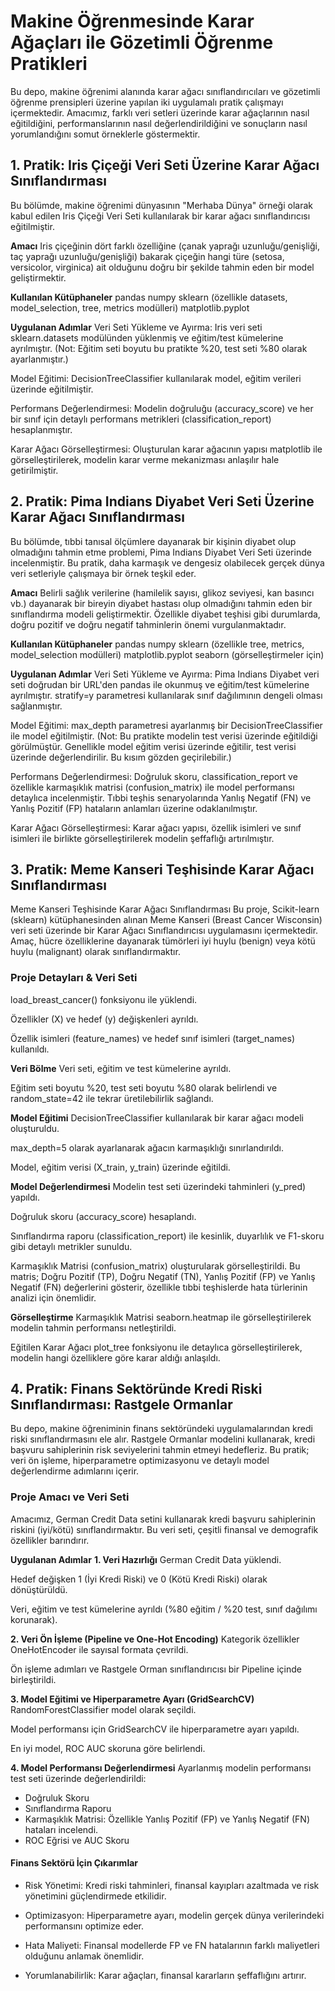 # Makine Öğrenmesinde Karar Ağaçları ile Gözetimli Öğrenme Pratikleri
Bu depo, makine öğrenimi alanında karar ağacı sınıflandırıcıları ve gözetimli öğrenme prensipleri üzerine yapılan iki uygulamalı pratik çalışmayı içermektedir. Amacımız, farklı veri setleri üzerinde karar ağaçlarının nasıl eğitildiğini, performanslarının nasıl değerlendirildiğini ve sonuçların nasıl yorumlandığını somut örneklerle göstermektir.

## 1. Pratik: Iris Çiçeği Veri Seti Üzerine Karar Ağacı Sınıflandırması
Bu bölümde, makine öğrenimi dünyasının "Merhaba Dünya" örneği olarak kabul edilen Iris Çiçeği Veri Seti kullanılarak bir karar ağacı sınıflandırıcısı eğitilmiştir.

**Amacı**
Iris çiçeğinin dört farklı özelliğine (çanak yaprağı uzunluğu/genişliği, taç yaprağı uzunluğu/genişliği) bakarak çiçeğin hangi türe (setosa, versicolor, virginica) ait olduğunu doğru bir şekilde tahmin eden bir model geliştirmektir.

**Kullanılan Kütüphaneler**
pandas
numpy
sklearn (özellikle datasets, model_selection, tree, metrics modülleri)
matplotlib.pyplot

**Uygulanan Adımlar**
Veri Seti Yükleme ve Ayırma: Iris veri seti sklearn.datasets modülünden yüklenmiş ve eğitim/test kümelerine ayrılmıştır. (Not: Eğitim seti boyutu bu pratikte %20, test seti %80 olarak ayarlanmıştır.)

Model Eğitimi: DecisionTreeClassifier kullanılarak model, eğitim verileri üzerinde eğitilmiştir.

Performans Değerlendirmesi: Modelin doğruluğu (accuracy_score) ve her bir sınıf için detaylı performans metrikleri (classification_report) hesaplanmıştır.

Karar Ağacı Görselleştirmesi: Oluşturulan karar ağacının yapısı matplotlib ile görselleştirilerek, modelin karar verme mekanizması anlaşılır hale getirilmiştir.


## 2. Pratik: Pima Indians Diyabet Veri Seti Üzerine Karar Ağacı Sınıflandırması
Bu bölümde, tıbbi tanısal ölçümlere dayanarak bir kişinin diyabet olup olmadığını tahmin etme problemi, Pima Indians Diyabet Veri Seti üzerinde incelenmiştir. Bu pratik, daha karmaşık ve dengesiz olabilecek gerçek dünya veri setleriyle çalışmaya bir örnek teşkil eder.

**Amacı**
Belirli sağlık verilerine (hamilelik sayısı, glikoz seviyesi, kan basıncı vb.) dayanarak bir bireyin diyabet hastası olup olmadığını tahmin eden bir sınıflandırma modeli geliştirmektir. Özellikle diyabet teşhisi gibi durumlarda, doğru pozitif ve doğru negatif tahminlerin önemi vurgulanmaktadır.

**Kullanılan Kütüphaneler**
pandas
numpy
sklearn (özellikle tree, metrics, model_selection modülleri)
matplotlib.pyplot
seaborn (görselleştirmeler için)

**Uygulanan Adımlar**
Veri Seti Yükleme ve Ayırma: Pima Indians Diyabet veri seti doğrudan bir URL'den pandas ile okunmuş ve eğitim/test kümelerine ayrılmıştır. stratify=y parametresi kullanılarak sınıf dağılımının dengeli olması sağlanmıştır.

Model Eğitimi: max_depth parametresi ayarlanmış bir DecisionTreeClassifier ile model eğitilmiştir. (Not: Bu pratikte modelin test verisi üzerinde eğitildiği görülmüştür. Genellikle model eğitim verisi üzerinde eğitilir, test verisi üzerinde değerlendirilir. Bu kısım gözden geçirilebilir.)

Performans Değerlendirmesi: Doğruluk skoru, classification_report ve özellikle karmaşıklık matrisi (confusion_matrix) ile model performansı detaylıca incelenmiştir. Tıbbi teşhis senaryolarında Yanlış Negatif (FN) ve Yanlış Pozitif (FP) hataların anlamları üzerine odaklanılmıştır.

Karar Ağacı Görselleştirmesi: Karar ağacı yapısı, özellik isimleri ve sınıf isimleri ile birlikte görselleştirilerek modelin şeffaflığı artırılmıştır.

## 3. Pratik: Meme Kanseri Teşhisinde Karar Ağacı Sınıflandırması

Meme Kanseri Teşhisinde Karar Ağacı Sınıflandırması
Bu proje, Scikit-learn (sklearn) kütüphanesinden alınan Meme Kanseri (Breast Cancer Wisconsin) veri seti üzerinde bir Karar Ağacı Sınıflandırıcısı uygulamasını içermektedir. Amaç, hücre özelliklerine dayanarak tümörleri iyi huylu (benign) veya kötü huylu (malignant) olarak sınıflandırmaktır.

### Proje Detayları & Veri Seti
load_breast_cancer() fonksiyonu ile yüklendi.

Özellikler (X) ve hedef (y) değişkenleri ayrıldı.

Özellik isimleri (feature_names) ve hedef sınıf isimleri (target_names) kullanıldı.

**Veri Bölme**
Veri seti, eğitim ve test kümelerine ayrıldı.

Eğitim seti boyutu %20, test seti boyutu %80 olarak belirlendi ve random_state=42 ile tekrar üretilebilirlik sağlandı.

**Model Eğitimi**
DecisionTreeClassifier kullanılarak bir karar ağacı modeli oluşturuldu.

max_depth=5 olarak ayarlanarak ağacın karmaşıklığı sınırlandırıldı.

Model, eğitim verisi (X_train, y_train) üzerinde eğitildi.

**Model Değerlendirmesi**
Modelin test seti üzerindeki tahminleri (y_pred) yapıldı.

Doğruluk skoru (accuracy_score) hesaplandı.

Sınıflandırma raporu (classification_report) ile kesinlik, duyarlılık ve F1-skoru gibi detaylı metrikler sunuldu.

Karmaşıklık Matrisi (confusion_matrix) oluşturularak görselleştirildi. Bu matris; Doğru Pozitif (TP), Doğru Negatif (TN), Yanlış Pozitif (FP) ve Yanlış Negatif (FN) değerlerini gösterir, özellikle tıbbi teşhislerde hata türlerinin analizi için önemlidir.

**Görselleştirme**
Karmaşıklık Matrisi seaborn.heatmap ile görselleştirilerek modelin tahmin performansı netleştirildi.

Eğitilen Karar Ağacı plot_tree fonksiyonu ile detaylıca görselleştirilerek, modelin hangi özelliklere göre karar aldığı anlaşıldı.


## 4. Pratik: Finans Sektöründe Kredi Riski Sınıflandırması: Rastgele Ormanlar
Bu depo, makine öğreniminin finans sektöründeki uygulamalarından kredi riski sınıflandırmasını ele alır. Rastgele Ormanlar modelini kullanarak, kredi başvuru sahiplerinin risk seviyelerini tahmin etmeyi hedefleriz. Bu pratik; veri ön işleme, hiperparametre optimizasyonu ve detaylı model değerlendirme adımlarını içerir.

### Proje Amacı ve Veri Seti
Amacımız, German Credit Data setini kullanarak kredi başvuru sahiplerinin riskini (iyi/kötü) sınıflandırmaktır. Bu veri seti, çeşitli finansal ve demografik özellikler barındırır.

**Uygulanan Adımlar**
**1. Veri Hazırlığı**
German Credit Data yüklendi.

Hedef değişken 1 (İyi Kredi Riski) ve 0 (Kötü Kredi Riski) olarak dönüştürüldü.

Veri, eğitim ve test kümelerine ayrıldı (%80 eğitim / %20 test, sınıf dağılımı korunarak).

**2. Veri Ön İşleme (Pipeline ve One-Hot Encoding)**
Kategorik özellikler OneHotEncoder ile sayısal formata çevrildi.

Ön işleme adımları ve Rastgele Orman sınıflandırıcısı bir Pipeline içinde birleştirildi.

**3. Model Eğitimi ve Hiperparametre Ayarı (GridSearchCV)**
RandomForestClassifier model olarak seçildi.

Model performansı için GridSearchCV ile hiperparametre ayarı yapıldı.

En iyi model, ROC AUC skoruna göre belirlendi.

**4. Model Performansı Değerlendirmesi**
Ayarlanmış modelin performansı test seti üzerinde değerlendirildi:

- Doğruluk Skoru
- Sınıflandırma Raporu
- Karmaşıklık Matrisi: Özellikle Yanlış Pozitif (FP) ve Yanlış Negatif (FN) hataları incelendi.
- ROC Eğrisi ve AUC Skoru

#### Finans Sektörü İçin Çıkarımlar
- Risk Yönetimi: Kredi riski tahminleri, finansal kayıpları azaltmada ve risk yönetimini güçlendirmede etkilidir.

- Optimizasyon: Hiperparametre ayarı, modelin gerçek dünya verilerindeki performansını optimize eder.

- Hata Maliyeti: Finansal modellerde FP ve FN hatalarının farklı maliyetleri olduğunu anlamak önemlidir.

- Yorumlanabilirlik: Karar ağaçları, finansal kararların şeffaflığını artırır.
